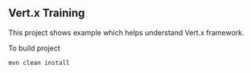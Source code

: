 ## Vert.x Training

This project shows example which helps understand Vert.x framework.

To build project

    mvn clean install

